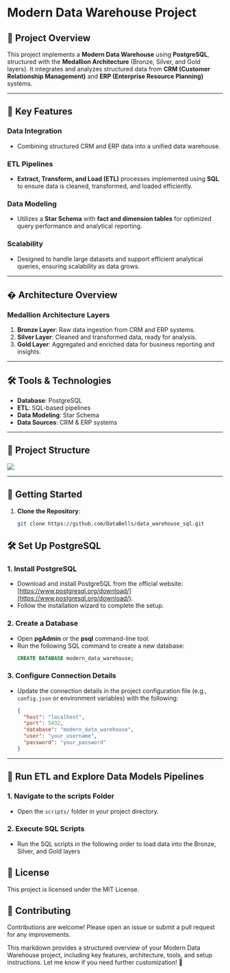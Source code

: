 # Modern Data Warehouse Project

## 📝 Project Overview

This project implements a **Modern Data Warehouse** using **PostgreSQL**, structured with the **Medallion Architecture** (Bronze, Silver, and Gold layers). It integrates and analyzes structured data from **CRM (Customer Relationship Management)** and **ERP (Enterprise Resource Planning)** systems.

---

## 🔹 Key Features

### **Data Integration**
- Combining structured CRM and ERP data into a unified data warehouse.

### **ETL Pipelines**
- **Extract, Transform, and Load (ETL)** processes implemented using **SQL** to ensure data is cleaned, transformed, and loaded efficiently.

### **Data Modeling**
- Utilizes a **Star Schema** with **fact and dimension tables** for optimized query performance and analytical reporting.

### **Scalability**
- Designed to handle large datasets and support efficient analytical queries, ensuring scalability as data grows.

---

## � Architecture Overview

### **Medallion Architecture Layers**
1. **Bronze Layer**: Raw data ingestion from CRM and ERP systems.
2. **Silver Layer**: Cleaned and transformed data, ready for analysis.
3. **Gold Layer**: Aggregated and enriched data for business reporting and insights.

---

## 🛠️ Tools & Technologies
- **Database**: PostgreSQL
- **ETL**: SQL-based pipelines
- **Data Modeling**: Star Schema
- **Data Sources**: CRM & ERP systems

---

## 📂 Project Structure
![](https://www.googleapis.com/download/storage/v1/b/kaggle-user-content/o/inbox%2F23961675%2F445f365ea1905a97dff13af6d7318612%2Ffile_structure.jpg?generation=1739372274632451&alt=media) <br>


---

## 🚀 Getting Started

1. **Clone the Repository**:
   ```bash
   git clone https://github.com/DataBells/data_warehouse_sql.git

## 🛠️ Set Up PostgreSQL

### 1. **Install PostgreSQL**
   - Download and install PostgreSQL from the official website: [https://www.postgresql.org/download/](https://www.postgresql.org/download/).
   - Follow the installation wizard to complete the setup.

### 2. **Create a Database**
   - Open **pgAdmin** or the **psql** command-line tool.
   - Run the following SQL command to create a new database:
     ```sql
     CREATE DATABASE modern_data_warehouse;
     ```

### 3. **Configure Connection Details**
   - Update the connection details in the project configuration file (e.g., `config.json` or environment variables) with the following:
     ```json
     {
       "host": "localhost",
       "port": 5432,
       "database": "modern_data_warehouse",
       "user": "your_username",
       "password": "your_password"
     }
     ```

---

## 🚀 Run ETL and Explore Data Models Pipelines

### 1. **Navigate to the scripts Folder**
   - Open the `scripts/` folder in your project directory.

### 2. **Execute SQL Scripts**
   - Run the SQL scripts in the following order to load data into the Bronze, Silver, and Gold layers
## 📄 License
This project is licensed under the MIT License. 

## 🙌 Contributing
Contributions are welcome! Please open an issue or submit a pull request for any improvements.

This markdown provides a structured overview of your Modern Data Warehouse project, including key features, architecture, tools, and setup instructions. Let me know if you need further customization! 🚀
